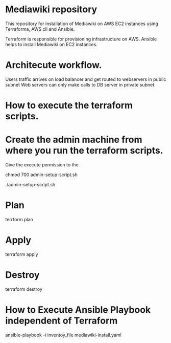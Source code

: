 # Mediawiki repository

This repository for installation of Mediawiki on AWS EC2 instances using Terraforma, AWS cli and Ansible.

Terraform is responsible for provisioning infrastructure on AWS. 
Ansible helps to install Mediawiki on EC2 instances.

# Architecute workflow.

Users traffic arrives on load balancer and get routed to webservers in public subnet
Web servers can only make calls to DB server in private subnet.

# How to execute the terraform scripts.

# Create the admin machine from where you run the terraform scripts.

Give the execute permission to the 

chmod 700 admin-setup-script.sh


./admin-setup-script.sh

# Plan

terrform plan

# Apply

terraform apply

# Destroy

terraform destroy

# How to Execute Ansible Playbook independent of Terraform

ansible-playbook -i inventoy_file mediawiki-install.yaml

